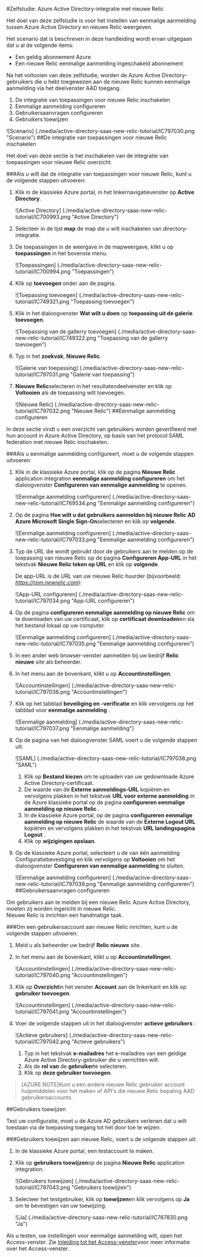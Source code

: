<properties 
    pageTitle="Zelfstudie: Azure Active Directory-integratie met nieuwe Relic | Microsoft Azure" 
    description="Meer informatie over het nieuwe Relic met Azure Active Directory gebruiken voor het inschakelen van eenmalige aanmelding, geautomatiseerde provisioning en meer!" 
    services="active-directory" 
    authors="jeevansd"  
    documentationCenter="na" 
    manager="femila"/>
<tags 
    ms.service="active-directory" 
    ms.devlang="na" 
    ms.topic="article" 
    ms.tgt_pltfrm="na" 
    ms.workload="identity" 
    ms.date="09/29/2016" 
    ms.author="jeedes" />

#<a name="tutorial-azure-active-directory-integration-with-new-relic"></a>Zelfstudie: Azure Active Directory-integratie met nieuwe Relic
  
Het doel van deze zelfstudie is voor het instellen van eenmalige aanmelding tussen Azure Active Directory en nieuwe Relic weergeven.
  
Het scenario dat is beschreven in deze handleiding wordt ervan uitgegaan dat u al de volgende items:

-   Een geldig abonnement Azure
-   Een nieuwe Relic eenmalige aanmelding ingeschakeld abonnement
  
Na het voltooien van deze zelfstudie, worden de Azure Active Directory-gebruikers die u hebt toegewezen aan de nieuwe Relic kunnen eenmalige aanmelding via het deelvenster AAD toegang.

1.  De integratie van toepassingen voor nieuwe Relic inschakelen
2.  Eenmalige aanmelding configureren
3.  Gebruikersaanvragen configureren
4.  Gebruikers toewijzen

![Scenario] (./media/active-directory-saas-new-relic-tutorial/IC797030.png "Scenario")
##<a name="enabling-the-application-integration-for-new-relic"></a>De integratie van toepassingen voor nieuwe Relic inschakelen
  
Het doel van deze sectie is het inschakelen van de integratie van toepassingen voor nieuwe Relic overzicht.

###<a name="to-enable-the-application-integration-for-new-relic-perform-the-following-steps"></a>Als u wilt dat de integratie van toepassingen voor nieuwe Relic, kunt u de volgende stappen uitvoeren:

1.  Klik in de klassieke Azure portal, in het linkernavigatievenster op **Active Directory**.

    ![Active Directory] (./media/active-directory-saas-new-relic-tutorial/IC700993.png "Active Directory")

2.  Selecteer in de lijst **map** de map die u wilt inschakelen van directory-integratie.

3.  De toepassingen in de weergave in de mapweergave, klikt u op **toepassingen** in het bovenste menu.

    ![Toepassingen] (./media/active-directory-saas-new-relic-tutorial/IC700994.png "Toepassingen")

4.  Klik op **toevoegen** onder aan de pagina.

    ![Toepassing toevoegen] (./media/active-directory-saas-new-relic-tutorial/IC749321.png "Toepassing toevoegen")

5.  Klik in het dialoogvenster **Wat wilt u doen** op **toepassing uit de galerie toevoegen**.

    ![Toepassing van de gallerry toevoegen] (./media/active-directory-saas-new-relic-tutorial/IC749322.png "Toepassing van de gallerry toevoegen")

6.  Typ in het **zoekvak**, **Nieuwe Relic**.

    ![Galerie van toepassing] (./media/active-directory-saas-new-relic-tutorial/IC797031.png "Galerie van toepassing")

7.  **Nieuwe Relic**selecteren in het resultatendeelvenster en klik op **Voltooien** als de toepassing wilt toevoegen.

    ![Nieuwe Relic] (./media/active-directory-saas-new-relic-tutorial/IC797032.png "Nieuwe Relic")
##<a name="configuring-single-sign-on"></a>Eenmalige aanmelding configureren
  
In deze sectie vindt u een overzicht van gebruikers worden geverifieerd met hun account in Azure Active Directory, op basis van het protocol SAML federation met nieuwe Relic inschakelen.

###<a name="to-configure-single-sign-on-perform-the-following-steps"></a>Als u eenmalige aanmelding configureert, moet u de volgende stappen uitvoeren:

1.  Klik in de klassieke Azure portal, klik op de pagina **Nieuwe Relic** application integration **eenmalige aanmelding configureren** om het dialoogvenster **Configureren van eenmalige aanmelding** te openen.

    ![Eenmalige aanmelding configureren] (./media/active-directory-saas-new-relic-tutorial/IC769534.png "Eenmalige aanmelding configureren")

2.  Op de pagina **Hoe wilt u dat gebruikers aanmelden bij nieuwe Relic** **AD Azure Microsoft Single Sign-On**selecteren en klik op **volgende**.

    ![Eenmalige aanmelding configureren] (./media/active-directory-saas-new-relic-tutorial/IC797033.png "Eenmalige aanmelding configureren")

3.  Typ de URL die wordt gebruikt door de gebruikers aan te melden op de toepassing van nieuwe Relic op de pagina **Configureren App-URL** in het tekstvak **Nieuwe Relic teken op URL** en klik op **volgende**. 

    De app-URL is de URL van uw nieuwe Relic huurder (bijvoorbeeld: *https://rpm.newrelic.com*):

    ![App-URL configureren] (./media/active-directory-saas-new-relic-tutorial/IC797034.png "App-URL configureren")

4.  Op de pagina **configureren eenmalige aanmelding op nieuwe Relic** om te downloaden van uw certificaat, klik op **certificaat downloaden**en sla het bestand lokaal op uw computer.

    ![Eenmalige aanmelding configureren] (./media/active-directory-saas-new-relic-tutorial/IC797035.png "Eenmalige aanmelding configureren")

5.  In een ander web browser-venster aanmelden bij uw bedrijf **Relic nieuwe** site als beheerder.

6.  In het menu aan de bovenkant, klikt u op **Accountinstellingen**.

    ![Accountinstellingen] (./media/active-directory-saas-new-relic-tutorial/IC797036.png "Accountinstellingen")

7.  Klik op het tabblad **beveiliging en -verificatie** en klik vervolgens op het tabblad voor **eenmalige aanmelding** .

    ![Eenmalige aanmelding] (./media/active-directory-saas-new-relic-tutorial/IC797037.png "Eenmalige aanmelding")

8.  Op de pagina van het dialoogvenster SAML voert u de volgende stappen uit:

    ![SAML] (./media/active-directory-saas-new-relic-tutorial/IC797038.png "SAML")

    1.  Klik op **Bestand kiezen** om te uploaden van uw gedownloade Azure Active Directory-certificaat.
    2.  De waarde van de **Externe aanmeldings-URL** kopiëren en vervolgens plakken in het tekstvak **URL voor externe aanmelding** in de Azure klassieke portal op de pagina **configureren eenmalige aanmelding op nieuwe Relic** .
    3.  In de klassieke Azure portal, op de pagina **configureren eenmalige aanmelding op nieuwe Relic** de waarde van de **Externe Logout URL** kopiëren en vervolgens plakken in het tekstvak **URL landingspagina Logout** .
    4.  Klik op **wijzigingen opslaan**.

9.  Op de klassieke Azure portal, selecteert u de van één aanmelding Configuratiebevestiging en klik vervolgens op **Voltooien** om het dialoogvenster **Configureren van eenmalige aanmelding** te sluiten.

    ![Eenmalige aanmelding configureren] (./media/active-directory-saas-new-relic-tutorial/IC797039.png "Eenmalige aanmelding configureren")
##<a name="configuring-user-provisioning"></a>Gebruikersaanvragen configureren
  
Om gebruikers aan te melden bij een nieuwe Relic Azure Active Directory, moeten zij worden ingericht in nieuwe Relic.  
Nieuwe Relic is inrichten een handmatige taak.

###<a name="to-provision-a-user-account-to-new-relic-perform-the-following-steps"></a>Om een gebruikersaccount aan nieuwe Relic inrichten, kunt u de volgende stappen uitvoeren:

1.  Meld u als beheerder uw bedrijf **Relic nieuwe** site.

2.  In het menu aan de bovenkant, klikt u op **Accountinstellingen**.

    ![Accountinstellingen] (./media/active-directory-saas-new-relic-tutorial/IC797040.png "Accountinstellingen")

3.  Klik op **Overzicht**in het venster **Account** aan de linkerkant en klik op **gebruiker toevoegen**.

    ![Accountinstellingen] (./media/active-directory-saas-new-relic-tutorial/IC797041.png "Accountinstellingen")

4.  Voer de volgende stappen uit in het dialoogvenster **actieve gebruikers** :

    ![Actieve gebruikers] (./media/active-directory-saas-new-relic-tutorial/IC797042.png "Actieve gebruikers")

    1.  Typ in het tekstvak **e-mailadres** het e-mailadres van een geldige Azure Active Directory-gebruiker die u verrichten wilt.
    2.  Als de **rol van** de **gebruiker**te selecteren.
    3.  Klik op **deze gebruiker toevoegen**.

>[AZURE.NOTE]Kunt u een andere nieuwe Relic gebruiker account hulpmiddelen voor het maken of API's die nieuwe Relic bepaling AAD gebruikersaccounts.

##<a name="assigning-users"></a>Gebruikers toewijzen
  
Test uw configuratie, moet u de Azure AD gebruikers verlenen dat u wilt toestaan via de toepassing toegang tot het door toe te wijzen.

###<a name="to-assign-users-to-new-relic-perform-the-following-steps"></a>Gebruikers toewijzen aan nieuwe Relic, voert u de volgende stappen uit:

1.  In de klassieke Azure portal, een testaccount te maken.

2.  Klik op **gebruikers toewijzen**op de pagina **Nieuwe Relic** application integration.

    ![Gebruikers toewijzen] (./media/active-directory-saas-new-relic-tutorial/IC797043.png "Gebruikers toewijzen")

3.  Selecteer het testgebruiker, klik op **toewijzen**en klik vervolgens op **Ja** om te bevestigen van uw toewijzing.

    ![Ja] (./media/active-directory-saas-new-relic-tutorial/IC767830.png "Ja")
  
Als u testen, uw instellingen voor eenmalige aanmelding wilt, open het Access-venster. Zie [Inleiding tot het Access-venster](active-directory-saas-access-panel-introduction.md)voor meer informatie over het Access-venster.




